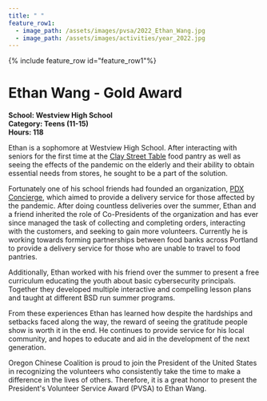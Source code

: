 ```yaml
---
title: " "
feature_row1:
  - image_path: /assets/images/pvsa/2022_Ethan_Wang.jpg
  - image_path: /assets/images/activities/year_2022.jpg
---
```


{% include feature_row id="feature_row1"%}

# Ethan Wang - Gold Award

**School: Westview High School**  
**Category: Teens (11-15)**  
**Hours: 118**  

Ethan is a sophomore at Westview High School. After interacting with seniors for the first time at the [Clay Street Table](https://claystreettable.org/) food pantry as well as seeing the effects of the pandemic on the elderly and their ability to obtain essential needs from stores, he sought to be a part of the solution.

Fortunately one of his school friends had founded an organization, [PDX Concierge](https://www.pdxdeliver.com/), which aimed to provide a delivery service for those affected by the pandemic. After doing countless deliveries over the summer, Ethan and a friend inherited the role of Co-Presidents of the organization and has ever since managed the task of collecting and completing orders, interacting with the customers, and seeking to gain more volunteers. Currently he is working towards forming partnerships between food banks across Portland to provide a delivery service for those who are unable to travel to food pantries.

Additionally, Ethan worked with his friend over the summer to present a free curriculum educating the youth about basic cybersecurity principals. Together they developed multiple interactive and compelling lesson plans and taught at different BSD run summer programs.

From these experiences Ethan has learned how despite the hardships and setbacks faced along the way, the reward of seeing the gratitude people show is worth it in the end. He continues to provide service for his local community, and hopes to educate and aid in the development of the next generation.

Oregon Chinese Coalition is proud to join the President of the United States in recognizing the volunteers who consistently take the time to make a difference in the lives of others. Therefore, it is a great honor to present the President's Volunteer Service Award (PVSA) to Ethan Wang.
